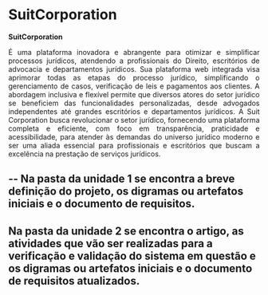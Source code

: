 # SuitCorporation 

**SuitCorporation** <p align="justify">É uma plataforma inovadora e abrangente para otimizar e simplificar processos jurídicos, atendendo a profissionais do Direito, escritórios de advocacia e departamentos jurídicos. Sua plataforma web integrada visa aprimorar todas as etapas do processo jurídico, simplificando o gerenciamento de casos, verificação de leis e pagamentos aos clientes. A abordagem inclusiva e flexível permite que diversos atores do setor jurídico se beneficiem das funcionalidades personalizadas, desde advogados independentes até grandes escritórios e departamentos jurídicos. A Suit Corporation busca revolucionar o setor jurídico, fornecendo uma plataforma completa e eficiente, com foco em transparência, praticidade e acessibilidade, para atender às demandas do universo jurídico moderno e ser uma aliada essencial para profissionais e escritórios que buscam a excelência na prestação de serviços jurídicos.</p>

--
Na pasta da unidade 1 se encontra a breve definição do projeto, os digramas ou artefatos iniciais e o documento de requisitos.
--
Na pasta da unidade 2 se encontra o artigo, as atividades que vão ser realizadas para a verificação e validação do sistema em questão e os digramas ou artefatos iniciais e o documento de requisitos atualizados.
--
